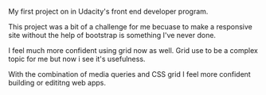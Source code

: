 My first project on in Udacity's front end developer program.

This project was a bit of a challenge for me becuase to make a responsive site without the help of bootstrap
is something I've never done.

I feel much more confident using grid now as well. Grid use to be a complex topic for me but now i see it's usefulness.

With the combination of media queries and CSS grid I feel more confident building or edititng web apps.
